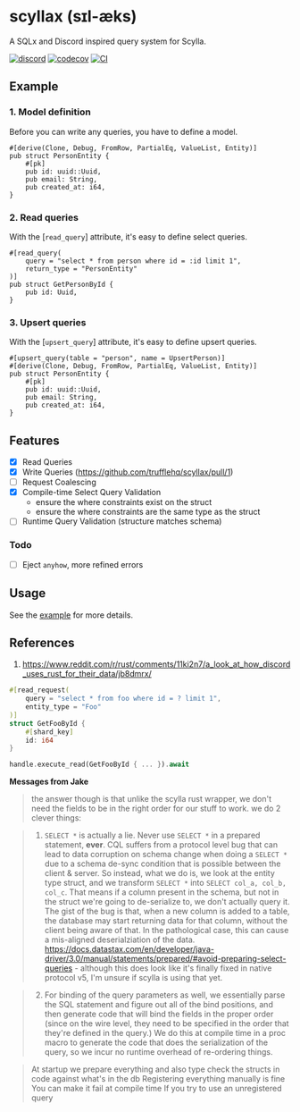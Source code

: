 # scyllax (sɪl-æks)
A SQLx and Discord inspired query system for Scylla.

[![discord](https://img.shields.io/discord/1080316613968011335?color=5865F2&logo=discord&logoColor=white)](https://discord.gg/FahQSBMMGg)
[![codecov](https://codecov.io/gh/trufflehq/scyllax/graph/badge.svg?token=OGH77YR0TA)](https://codecov.io/gh/trufflehq/scyllax)
[![CI](https://github.com/trufflehq/scyllax/actions/workflows/ci.yml/badge.svg)](https://github.com/trufflehq/scyllax/actions/workflows/ci.yml)

## Example
### 1. Model definition
Before you can write any queries, you have to define a model.
```rust,ignore
#[derive(Clone, Debug, FromRow, PartialEq, ValueList, Entity)]
pub struct PersonEntity {
    #[pk]
    pub id: uuid::Uuid,
    pub email: String,
    pub created_at: i64,
}
```
### 2. Read queries
With the [`read_query`] attribute, it's easy to define select queries.
```rust,ignore
#[read_query(
    query = "select * from person where id = :id limit 1",
    return_type = "PersonEntity"
)]
pub struct GetPersonById {
    pub id: Uuid,
}
```
### 3. Upsert queries
With the [`upsert_query`] attribute, it's easy to define upsert queries.
```rust,ignore
#[upsert_query(table = "person", name = UpsertPerson)]
#[derive(Clone, Debug, FromRow, PartialEq, ValueList, Entity)]
pub struct PersonEntity {
    #[pk]
    pub id: uuid::Uuid,
    pub email: String,
    pub created_at: i64,
}
```

## Features
- [x] Read Queries
- [x] Write Queries (https://github.com/trufflehq/scyllax/pull/1)
- [ ] Request Coalescing
- [x] Compile-time Select Query Validation
  - ensure the where constraints exist on the struct
  - ensure the where constraints are the same type as the struct
- [ ] Runtime Query Validation (structure matches schema)

### Todo
- [ ] Eject `anyhow`, more refined errors

## Usage
See the [example](example) for more details.

## References
1. https://www.reddit.com/r/rust/comments/11ki2n7/a_look_at_how_discord_uses_rust_for_their_data/jb8dmrx/

```rs
#[read_request(
    query = "select * from foo where id = ? limit 1",
    entity_type = "Foo"
)]
struct GetFooById {
    #[shard_key]
    id: i64
}
```

```rs
handle.execute_read(GetFooById { ... }).await
```

**Messages from Jake**

> the answer though is that unlike the scylla rust wrapper, we don't need the fields to be in the right order for our stuff to work.
> we do 2 clever things:

> 1) `SELECT *` is actually a lie. Never use `SELECT *` in a prepared statement, **ever**. CQL suffers from a protocol level bug that can lead to data corruption on schema change when doing a `SELECT *` due to a schema de-sync condition that is possible between the client & server. So instead, what we do is, we look at the entity type struct, and we transform `SELECT *` into `SELECT col_a, col_b, col_c`. That means if a column present in the schema, but not in the struct we're going to de-serialize to, we don't actually query it. The gist of the bug is that, when a new column is added to a table, the database may start returning data for that column, without the client being aware of that. In the pathological case, this can cause a mis-aligned deserialziation of the data. https://docs.datastax.com/en/developer/java-driver/3.0/manual/statements/prepared/#avoid-preparing-select-queries - although this does look like it's finally fixed in native protocol v5, I'm unsure if scylla is using that yet.

> 2) For binding of the query parameters as well, we essentially parse the SQL statement and figure out all of the bind positions, and then generate code that will bind the fields in the proper order (since on the wire level, they need to be specified in the order that they're defined in the query.) We do this at compile time in a proc macro to generate the code that does the serialization of the query, so we incur no runtime overhead of re-ordering things.

> At startup we prepare everything and also type check the structs in code against what's in the db
Registering everything manually is fine
You can make it fail at compile time
If you try to use an unregistered query
